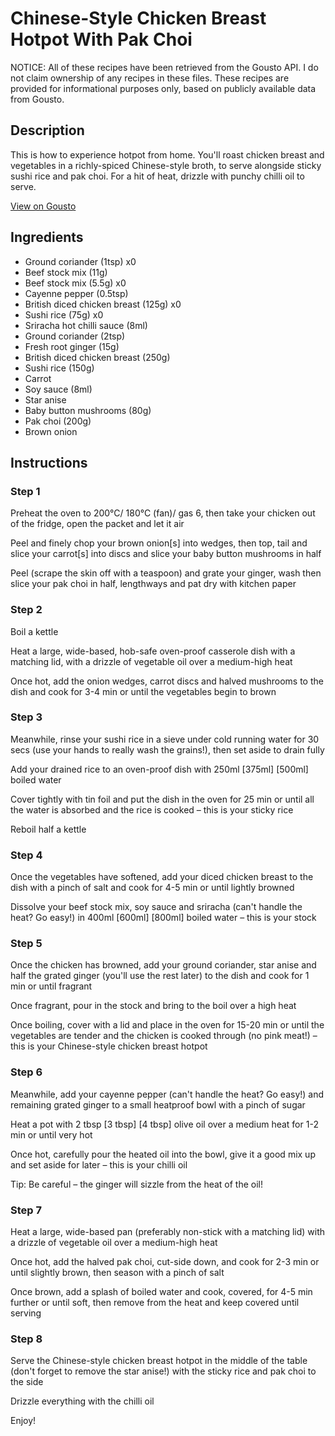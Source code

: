 # Chinese-Style Chicken Breast Hotpot With Pak Choi

NOTICE: All of these recipes have been retrieved from the Gousto API. I do not claim ownership of any recipes in these files. These recipes are provided for informational purposes only, based on publicly available data from Gousto.

## Description

This is how to experience hotpot from home. You'll roast chicken breast and vegetables in a richly-spiced Chinese-style broth, to serve alongside sticky sushi rice and pak choi. For a hit of heat, drizzle with punchy chilli oil to serve. 

[View on Gousto](https://www.gousto.co.uk/recipes/cookbook/chinese-style-chicken-breast-hotpot-with-pak-choi)

## Ingredients

- Ground coriander (1tsp) x0
- Beef stock mix (11g)
- Beef stock mix (5.5g) x0
- Cayenne pepper (0.5tsp)
- British diced chicken breast (125g) x0
- Sushi rice (75g) x0
- Sriracha hot chilli sauce (8ml)
- Ground coriander (2tsp)
- Fresh root ginger (15g)
- British diced chicken breast (250g)
- Sushi rice (150g)
- Carrot
- Soy sauce (8ml)
- Star anise
- Baby button mushrooms (80g)
- Pak choi (200g)
- Brown onion

## Instructions


### Step 1

Preheat the oven to 200°C/ 180°C (fan)/ gas 6, then take your chicken out of the fridge, open the packet and let it air

Peel and finely chop your brown onion[s] into wedges, then top, tail and slice your carrot[s] into discs and slice your baby button mushrooms in half

Peel (scrape the skin off with a teaspoon) and grate your ginger, wash then slice your pak choi in half, lengthways and pat dry with kitchen paper


### Step 2

Boil a kettle

Heat a large, wide-based, hob-safe oven-proof casserole dish with a matching lid, with a drizzle of vegetable oil over a medium-high heat

Once hot, add the onion wedges, carrot discs and halved mushrooms to the dish and cook for 3-4 min or until the vegetables begin to brown


### Step 3

Meanwhile, rinse your sushi rice in a sieve under cold running water for 30 secs (use your hands to really wash the grains!), then set aside to drain fully

Add your drained rice to an oven-proof dish with 250ml <span class="text-purple">[375ml]</span><span class="text-danger"> [500ml]</span> boiled water

Cover tightly with tin foil and put the dish in the oven for 25 min or until all the water is absorbed and the rice is cooked – this is your sticky rice

Reboil half a kettle


### Step 4

Once the vegetables have softened, add your diced chicken breast to the dish with a pinch of salt and cook for 4-5 min or until lightly browned

Dissolve your beef stock mix, soy sauce and sriracha (can't handle the heat? Go easy!) in 400ml <span class="text-purple">[600ml]</span> <span class="text-danger">[800ml] </span>boiled water – this is your stock


### Step 5

Once the chicken has browned, add your ground coriander, star anise and half the grated ginger (you'll use the rest later) to the dish and cook for 1 min or until fragrant

Once fragrant, pour in the stock and bring to the boil over a high heat

Once boiling, cover with a lid and place in the oven for 15-20 min or until the vegetables are tender and the chicken is cooked through (no pink meat!) – this is your Chinese-style chicken breast hotpot


### Step 6

Meanwhile, add your cayenne pepper (can't handle the heat? Go easy!) and remaining grated ginger to a small heatproof bowl with a pinch of sugar

Heat a pot with 2 tbsp <span class="text-purple">[3 tbsp]</span> <span class="text-danger">[4 tbsp]</span> olive oil over a medium heat for 1-2 min or until very hot

Once hot, carefully pour the heated oil into the bowl, give it a good mix up and set aside for later – this is your chilli oil

Tip: Be careful – the ginger will sizzle from the heat of the oil!


### Step 7

Heat a large, wide-based pan (preferably non-stick with a matching lid) with a drizzle of vegetable oil over a medium-high heat

Once hot, add the halved pak choi, cut-side down, and cook for 2-3 min or until slightly brown, then season with a pinch of salt

Once brown, add a splash of boiled water and cook, covered, for 4-5 min further or until soft, then remove from the heat and keep covered until serving

### Step 8

Serve the Chinese-style chicken breast hotpot in the middle of the table (don't forget to remove the star anise!) with the sticky rice and pak choi to the side

Drizzle everything with the chilli oil

Enjoy!

